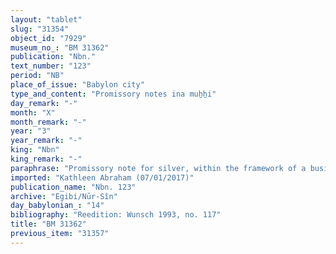 ```yaml
---
layout: "tablet"
slug: "31354"
object_id: "7929"
museum_no_: "BM 31362"
publication: "Nbn."
text_number: "123"
period: "NB"
place_of_issue: "Babylon city"
type_and_content: "Promissory notes ina muẖẖi"
day_remark: "-"
month: "X"
month_remark: "-"
year: "3"
year_remark: "-"
king: "Nbn"
king_remark: "-"
paraphrase: "Promissory note for silver, within the framework of a business partnership (<em>harrānu</em>).<br /> <strong>B</strong> owes 41 &frac14; shekels of silver to <strong>A</strong>. The debt should be delivered in medium quality silver, of which one-eighth is alloy on the 20<sup>th</sup> of Ṭebēt (X). The (indebted) silver is what <strong>C</strong> invested in the business partnership. Names of 2 witnesses and the scribe: &Scaron;ama&scaron;-ah[...]/Rēmūt/[...].<br /> &nbsp;<br /> <strong>A </strong>= Bēl-aha-u&scaron;ab&scaron;i/Nab&ucirc;-bān-ahi//Bēl-eṭēru; <strong>B </strong>= Nab&ucirc;-u&scaron;allim/Īnia; <strong>C </strong>= Bēl&scaron;unu/Balāṭu"
imported: "Kathleen Abraham (07/01/2017)"
publication_name: "Nbn. 123"
archive: "Egibi/Nūr-Sîn"
day_babylonian_: "14"
bibliography: "Reedition: Wunsch 1993, no. 117"
title: "BM 31362"
previous_item: "31357"
---
```

